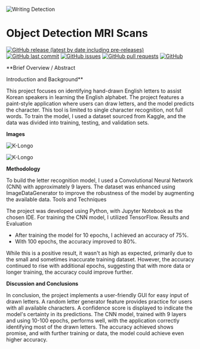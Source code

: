 
![Writing Detection](https://i.imgur.com/A4NquyT.png)

# Object Detection MRI Scans

[![GitHub release (latest by date including pre-releases)](https://img.shields.io/github/v/release/Benji1155/Writing-Detection)](https://img.shields.io/github/v/release/Benji1155/Writing-Detection)
[![GitHub last commit](https://img.shields.io/github/last-commit/Benji1155/Writing-Detection)](https://img.shields.io/github/last-commit/Benji1155/Writing-Detection)
[![GitHub issues](https://img.shields.io/github/issues-raw/Benji1155/Writing-Detection)](https://img.shields.io/github/issues-raw/Benji1155/Writing-Detection)
[![GitHub pull requests](https://img.shields.io/github/issues-pr/Benji1155/Writing-Detection)](https://img.shields.io/github/issues-pr/Benji1155/Writing-Detection)
[![GitHub](https://img.shields.io/github/license/Benji1155/Writing-Detection)](https://img.shields.io/github/license/Benji1155/Writing-Detection)

**Brief Overview / Abstract

Introduction and Background**

This project focuses on identifying hand-drawn English letters to assist Korean speakers in learning the English alphabet. The project features a paint-style application where users can draw letters, and the model predicts the character. This tool is limited to single character recognition, not full words. To train the model, I used a dataset sourced from Kaggle, and the data was divided into training, testing, and validation sets.

**Images**

![K-Longo](https://i.imgur.com/pA0MkXC.png)

![K-Longo](https://i.imgur.com/geT7n85.png)

**Methodology**

To build the letter recognition model, I used a Convolutional Neural Network (CNN) with approximately 9 layers. The dataset was enhanced using ImageDataGenerator to improve the robustness of the model by augmenting the available data.
Tools and Techniques

The project was developed using Python, with Jupyter Notebook as the chosen IDE. For training the CNN model, I utilized TensorFlow.
Results and Evaluation

- After training the model for 10 epochs, I achieved an accuracy of 75%.
- With 100 epochs, the accuracy improved to 80%.

While this is a positive result, it wasn't as high as expected, primarily due to the small and sometimes inaccurate training dataset. However, the accuracy continued to rise with additional epochs, suggesting that with more data or longer training, the accuracy could improve further.

**Discussion and Conclusions**

In conclusion, the project implements a user-friendly GUI for easy input of drawn letters. A random letter generator feature provides practice for users with all available characters. A confidence score is displayed to indicate the model's certainty in its predictions. The CNN model, trained with 9 layers and using 10-100 epochs, performs well, with the application correctly identifying most of the drawn letters. The accuracy achieved shows promise, and with further training or data, the model could achieve even higher accuracy.
